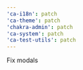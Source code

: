 ```yaml
---
'ca-i18n': patch
'ca-theme': patch
'chakra-admin': patch
'ca-system': patch
'ca-test-utils': patch
---
```


Fix modals
